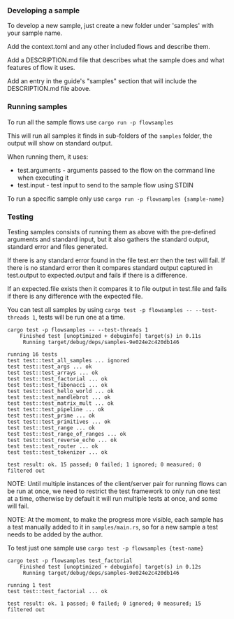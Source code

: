### Developing a sample
To develop a new sample, just create a new folder under 'samples' with your sample name. 

Add the context.toml and any other included flows and describe them.

Add a DESCRIPTION.md file that describes what the sample does and what features of flow it uses.

Add an entry in the guide's "samples" section that will include the DESCRIPTION.md file above.

### Running samples
To run all the sample flows use `cargo run -p flowsamples`

This will run all samples it finds in sub-folders of the `samples` folder, 
the output will show on standard output.

When running them, it uses:
* test.arguments - arguments passed to the flow on the command line when executing it
* test.input - test input to send to the sample flow using STDIN

To run a specific sample only use `cargo run -p flowsamples {sample-name}`

### Testing
Testing samples consists of running them as above with the pre-defined arguments and standard input,
but it also gathers the standard output, standard error and files generated.

If there is any standard error found in the file test.err then the test will fail.
If there is no standard error then it compares standard output captured in test.output to expected.output
and fails if there is a difference.

If an expected.file exists then it compares it to file output in test.file 
and fails if there is any difference with the expected file.

You can test all samples by using `cargo test -p flowsamples -- --test-threads 1`, 
tests will be run one at a time.
```
cargo test -p flowsamples -- --test-threads 1 
    Finished test [unoptimized + debuginfo] target(s) in 0.11s
     Running target/debug/deps/samples-9e024e2c420db146

running 16 tests
test test::test_all_samples ... ignored
test test::test_args ... ok
test test::test_arrays ... ok
test test::test_factorial ... ok
test test::test_fibonacci ... ok
test test::test_hello_world ... ok
test test::test_mandlebrot ... ok
test test::test_matrix_mult ... ok
test test::test_pipeline ... ok
test test::test_prime ... ok
test test::test_primitives ... ok
test test::test_range ... ok
test test::test_range_of_ranges ... ok
test test::test_reverse_echo ... ok
test test::test_router ... ok
test test::test_tokenizer ... ok

test result: ok. 15 passed; 0 failed; 1 ignored; 0 measured; 0 filtered out
```

NOTE: Until multiple instances of the client/server pair for running flows can be run at once, we 
need to restrict the test framework to only run one test at a time, otherwise by default it will run
multiple tests at once, and some will fail.

NOTE: At the moment, to make the progress more visible, each sample has a test manually added to it
in `samples/main.rs`, so for a new sample a test needs to be added by the author.

To test just one sample use `cargo test -p flowsamples {test-name}`
```
cargo test -p flowsamples test_factorial
    Finished test [unoptimized + debuginfo] target(s) in 0.12s
     Running target/debug/deps/samples-9e024e2c420db146

running 1 test
test test::test_factorial ... ok

test result: ok. 1 passed; 0 failed; 0 ignored; 0 measured; 15 filtered out
```
